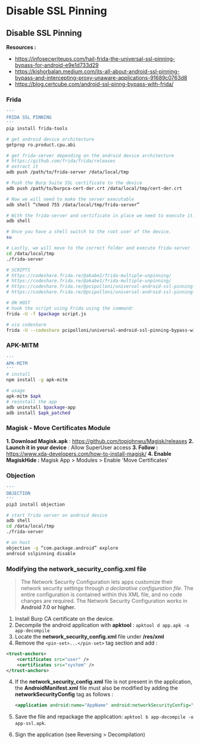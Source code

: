# Disable SSL Pinning

## Disable SSL Pinning

**Resources :**

* https://infosecwriteups.com/hail-frida-the-universal-ssl-pinning-bypass-for-android-e9e1d733d29
* https://kishorbalan.medium.com/its-all-about-android-ssl-pinning-bypass-and-intercepting-proxy-unaware-applications-91689c0763d8
* https://blog.certcube.com/android-ssl-pinng-bypass-with-frida/

### Frida

```bash
'''
FRIDA SSL PINNING
'''
pip install frida-tools

# get android device architecture
getprop ro.product.cpu.abi

# get frida-server depending on the android device architecture
# https://github.com/frida/frida/releases
# extract it
adb push /path/to/frida-server /data/local/tmp

# Push the Burp Suite SSL certificate to the device
adb push /path/to/burpca-cert-der.crt /data/local/tmp/cert-der.crt

# Now we will need to make the server executable
adb shell “chmod 755 /data/local/tmp/frida-server”

# With the frida-server and certificate in place we need to execute it.
adb shell

# Once you have a shell switch to the root user of the device.
su

# Lastly, we will move to the correct folder and execute frida-server
cd /data/local/tmp
./frida-server

# SCRIPTS
# https://codeshare.frida.re/@akabe1/frida-multiple-unpinning/
# https://codeshare.frida.re/@akabe1/frida-multiple-unpinning/
# https://codeshare.frida.re/@pcipolloni/universal-android-ssl-pinning-bypass-with-frida/
# https://codeshare.frida.re/@pcipolloni/universal-android-ssl-pinning-bypass-with-frida/

# ON HOST
# hook the script using Frida using the command:
frida -U -f $package script.js

# via codeshare
frida -U --codeshare pcipolloni/universal-android-ssl-pinning-bypass-with-frida -f $package
```

### APK-MITM

```bash
'''
APK-MITM
'''
# install
npm install -g apk-mitm

# usage
apk-mitm $apk
# reinstall the app
adb uninstall $package-app
adb install $apk_patched
```

### Magisk - Move Certificates Module

**1. Download Magisk.apk** : https://github.com/topjohnwu/Magisk/releases **2. Launch it in your device** : Allow SuperUser access **3. Follow :** https://www.xda-developers.com/how-to-install-magisk/ **4. Enable MagiskHide :** Magisk App > Modules > Enable 'Move Certificates'

### Objection

```bash
'''
OBJECTION
'''
pip3 install objection

# start frida server on android device
adb shell 
cd /data/local/tmp
./frida-server

# on host
objection -g “com.package.android” explore
android sslpinning disable
```

### Modifying the network\_security\_config.xml file

> The Network Security Configuration lets apps customize their network security settings through _a declarative configuration file_. The entire configuration is contained within this XML file, and no code changes are required. The Network Security Configuration works in **Android 7.0 or higher.**

1. Install Burp CA certificate on the device.
2. Decompile the android application with **apktool** : `apktool d app.apk -o app-decompile`
3. Locate the **network\_security\_config.xml** file under **/res/xml**
4. Remove the `<pin-set>...</pin-set>` tag section and add :

```xml
<trust-anchors>
	<certificates src="user" />
	<certificates src="system" />
</trust-anchors>
```

4.  If the **network\_security\_config.xml** file is not present in the application, the **AndroidManifest.xml** file must also be modified by adding the **networkSecurityConfig** tag as follows :

    ```xml
    <application android:name="AppName" android:networkSecurityConfig="@xml/network_security_config">
    ```
5. Save the file and repackage the application: `apktool b app-decompile -o app-ssl.apk`.
6. Sign the application (see Reversing > Decompilation)
